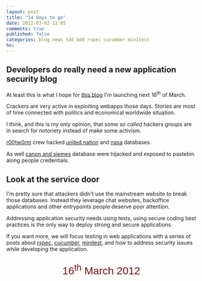 ```yaml
---
layout: post
title: "14 days to go"
date: 2012-03-02 12:05
comments: true
published: false
categories: blog news tdd bdd rspec cucumber minitest 
hn: 
---
```


## Developers do really need a new application security blog

At least this is what I hope for [this blog](http://armoredcode.com) I'm
launching next 16<sup>th</sup> of March.  

Crackers are very active in exploiting webapps those days. Stories are most of
time connected with politics and economical worldwide situation.

<!-- more -->

I think, and this is my only opinion, that some _so called_ hackers groups are
in search for notoriety instead of make some activism.

[r00tw0rm](http://twitter.com/r00tw0rm) crew hacked 
[united nation](http://thehackernews.com/2012/02/r00tw0rm-leak-united-nations.html) 
and [nasa](http://thehackernews.com/2012/02/nasa-own3d-again-nasa-database-leaked.html) databases.

As well [canon and
siemes](http://thehackernews.com/2012/03/siemens-and-canons-databases-exploited.html) 
database were hijacked and exposed to pastebin along people credentials.

## Look at the service door

I'm pretty sure that attackers didn't use the mainstream website to break those
databases. Instead they leverage chat websites, backoffice applications and
other entrypoints people deserve poor attention.

Addressing application security needs using tests, using secure coding best
practices is the only way to deploy strong and secure applications.

If you want more, we will focus testing in web applications with a series of
posts about [rspec](http://rspec.info), [cucumber](http://cukes.info),
[minitest](https://github.com/seattlerb/minitest), and how to address security
issues while developing the application.

<p align="center" style="font-family: Andale mono, Menlo, Arial, Courier new, monospace; font-size: 2em;  color: #741012;">
    16<sup>th</sup> March 2012
</p>
